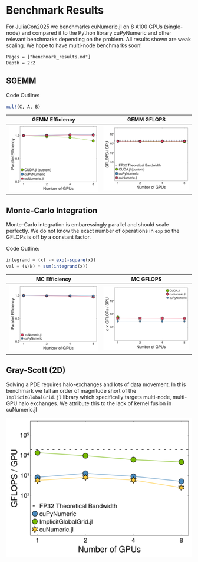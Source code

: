 # Benchmark Results

For JuliaCon2025 we benchmarks cuNumeric.jl on 8 A100 GPUs (single-node) and compared it to the Python library cuPyNumeric and other relevant benchmarks depending on the problem. All results shown are weak scaling. We hope to have multi-node benchmarks soon!


```@contents
Pages = ["benchmark_results.md"]
Depth = 2:2
```

## SGEMM

Code Outline:
```julia
mul!(C, A, B)
```

GEMM Efficiency            |  GEMM GFLOPS
:-------------------------:|:-------------------------:
![GEMM Efficiency](images/gemm_efficiency.svg)  |  ![GEMM GFLOPS](images/gemm_gflops.svg)

## Monte-Carlo Integration

Monte-Carlo integration is embaressingly parallel and should scale perfectly. We do not know the exact number of operations in `exp` so the GFLOPs is off by a constant factor. 

Code Outline:
```julia
integrand = (x) -> exp(-square(x))
val = (V/N) * sum(integrand(x))
```

MC Efficiency            |  MC GFLOPS
:-------------------------:|:-------------------------:
![MC Efficiency](images/mc_eff.svg)  |  ![MC GFLOPS](images/mc_ops.svg)


## Gray-Scott (2D)

Solving a PDE requires halo-exchanges and lots of data movement. In this benchmark we fall an order of magnitude short of the `ImplicitGlobalGrid.jl` library which specifically targets multi-node, multi-GPU halo exchanges. We attribute this to the lack of kernel fusion in cuNumeric.jl

![GS GFLOPS](images/gs_gflops_diffeq.svg)